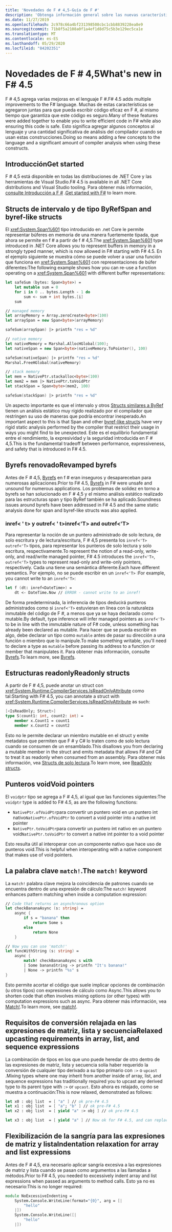 ```yaml
---
title: 'Novedades de F # 4,5-Guía de F #'
description: 'Obtenga información general sobre las nuevas características disponibles en F # 4,5.'
ms.date: 11/27/2019
ms.openlocfilehash: 2c978c66a4bf231398508cbc1cbb8839228ea8e9
ms.sourcegitcommit: 71b8f5a2108a0f1a4ef1d8d75c5b3e129ec5ca1e
ms.translationtype: MT
ms.contentlocale: es-ES
ms.lasthandoff: 05/29/2020
ms.locfileid: "84202351"
---
```

# <a name="whats-new-in-f-45"></a><span data-ttu-id="abbbf-103">Novedades de F # 4,5</span><span class="sxs-lookup"><span data-stu-id="abbbf-103">What's new in F# 4.5</span></span>

<span data-ttu-id="abbbf-104">F # 4,5 agrega varias mejoras en el lenguaje F #.</span><span class="sxs-lookup"><span data-stu-id="abbbf-104">F# 4.5 adds multiple improvements to the F# language.</span></span> <span data-ttu-id="abbbf-105">Muchas de estas características se agregaron juntas para que pueda escribir código eficaz en F #, al mismo tiempo que garantiza que este código es seguro.</span><span class="sxs-lookup"><span data-stu-id="abbbf-105">Many of these features were added together to enable you to write efficient code in F# while also ensuring this code is safe.</span></span> <span data-ttu-id="abbbf-106">Esto significa agregar algunos conceptos al lenguaje y una cantidad significativa de análisis del compilador cuando se usan estas construcciones.</span><span class="sxs-lookup"><span data-stu-id="abbbf-106">Doing so means adding a few concepts to the language and a significant amount of compiler analysis when using these constructs.</span></span>

## <a name="get-started"></a><span data-ttu-id="abbbf-107">Introducción</span><span class="sxs-lookup"><span data-stu-id="abbbf-107">Get started</span></span>

<span data-ttu-id="abbbf-108">F # 4,5 está disponible en todas las distribuciones de .NET Core y las herramientas de Visual Studio.</span><span class="sxs-lookup"><span data-stu-id="abbbf-108">F# 4.5 is available in all .NET Core distributions and Visual Studio tooling.</span></span> <span data-ttu-id="abbbf-109">Para obtener más información, [consulte Introducción a F #](../get-started/index.md) .</span><span class="sxs-lookup"><span data-stu-id="abbbf-109">[Get started with F#](../get-started/index.md) to learn more.</span></span>

## <a name="span-and-byref-like-structs"></a><span data-ttu-id="abbbf-110">Structs de intervalo y de tipo ByRef</span><span class="sxs-lookup"><span data-stu-id="abbbf-110">Span and byref-like structs</span></span>

<span data-ttu-id="abbbf-111">El <xref:System.Span%601> tipo introducido en .net Core le permite representar búferes en memoria de una manera fuertemente tipada, que ahora se permite en f # a partir de f # 4,5.</span><span class="sxs-lookup"><span data-stu-id="abbbf-111">The <xref:System.Span%601> type introduced in .NET Core allows you to represent buffers in memory in a strongly typed manner, which is now allowed in F# starting with F# 4.5.</span></span> <span data-ttu-id="abbbf-112">En el ejemplo siguiente se muestra cómo se puede volver a usar una función que funciona en <xref:System.Span%601> con representaciones de búfer diferentes:</span><span class="sxs-lookup"><span data-stu-id="abbbf-112">The following example shows how you can re-use a function operating on a <xref:System.Span%601> with different buffer representations:</span></span>

```fsharp
let safeSum (bytes: Span<byte>) =
    let mutable sum = 0
    for i in 0 .. bytes.Length - 1 do
        sum <- sum + int bytes.[i]
    sum

// managed memory
let arrayMemory = Array.zeroCreate<byte>(100)
let arraySpan = new Span<byte>(arrayMemory)

safeSum(arraySpan) |> printfn "res = %d"

// native memory
let nativeMemory = Marshal.AllocHGlobal(100);
let nativeSpan = new Span<byte>(nativeMemory.ToPointer(), 100)

safeSum(nativeSpan) |> printfn "res = %d"
Marshal.FreeHGlobal(nativeMemory)

// stack memory
let mem = NativePtr.stackalloc<byte>(100)
let mem2 = mem |> NativePtr.toVoidPtr
let stackSpan = Span<byte>(mem2, 100)

safeSum(stackSpan) |> printfn "res = %d"
```

<span data-ttu-id="abbbf-113">Un aspecto importante es que el intervalo y otros [Structs similares a ByRef](../language-reference/structures.md#byreflike-structs) tienen un análisis estático muy rígido realizado por el compilador que restringen su uso de maneras que podría encontrar inesperado.</span><span class="sxs-lookup"><span data-stu-id="abbbf-113">An important aspect to this is that Span and other [byref-like structs](../language-reference/structures.md#byreflike-structs) have very rigid static analysis performed by the compiler that restrict their usage in ways you might find to be unexpected.</span></span> <span data-ttu-id="abbbf-114">Este es el equilibrio fundamental entre el rendimiento, la expresividad y la seguridad introducida en F # 4,5.</span><span class="sxs-lookup"><span data-stu-id="abbbf-114">This is the fundamental tradeoff between performance, expressiveness, and safety that is introduced in F# 4.5.</span></span>

## <a name="revamped-byrefs"></a><span data-ttu-id="abbbf-115">Byrefs renovado</span><span class="sxs-lookup"><span data-stu-id="abbbf-115">Revamped byrefs</span></span>

<span data-ttu-id="abbbf-116">Antes de F # 4,5, [Byrefs](../language-reference/byrefs.md) en f # eran inseguros y desapareceban para numerosas aplicaciones.</span><span class="sxs-lookup"><span data-stu-id="abbbf-116">Prior to F# 4.5, [Byrefs](../language-reference/byrefs.md) in F# were unsafe and unsound for numerous applications.</span></span> <span data-ttu-id="abbbf-117">Los problemas de solidez en torno a byrefs se han solucionado en F # 4,5 y el mismo análisis estático realizado para las estructuras span y tipo ByRef también se ha aplicado.</span><span class="sxs-lookup"><span data-stu-id="abbbf-117">Soundness issues around byrefs have been addressed in F# 4.5 and the same static analysis done for span and byref-like structs was also applied.</span></span>

### <a name="inreft-and-outreft"></a><span data-ttu-id="abbbf-118">inref< ' t> y outref< ' t></span><span class="sxs-lookup"><span data-stu-id="abbbf-118">inref<'T> and outref<'T></span></span>

<span data-ttu-id="abbbf-119">Para representar la noción de un puntero administrado de solo lectura, de solo escritura y de lectura/escritura, F # 4,5 presenta los `inref<'T>` `outref<'T>` tipos, para representar los punteros de solo lectura y solo escritura, respectivamente.</span><span class="sxs-lookup"><span data-stu-id="abbbf-119">To represent the notion of a read-only, write-only, and read/write managed pointer, F# 4.5 introduces the `inref<'T>`, `outref<'T>` types to represent read-only and write-only pointers, respectively.</span></span> <span data-ttu-id="abbbf-120">Cada una tiene una semántica diferente.</span><span class="sxs-lookup"><span data-stu-id="abbbf-120">Each have different semantics.</span></span> <span data-ttu-id="abbbf-121">Por ejemplo, no se puede escribir en un `inref<'T>` :</span><span class="sxs-lookup"><span data-stu-id="abbbf-121">For example, you cannot write to an `inref<'T>`:</span></span>

```fsharp
let f (dt: inref<DateTime>) =
    dt <- DateTime.Now // ERROR - cannot write to an inref!
```

<span data-ttu-id="abbbf-122">De forma predeterminada, la inferencia de tipos deducirá punteros administrados como si `inref<'T>` estuvieran en línea con la naturaleza inmutable del código de F #, a menos que ya se haya declarado como mutable.</span><span class="sxs-lookup"><span data-stu-id="abbbf-122">By default, type inference will infer managed pointers as `inref<'T>` to be in line with the immutable nature of F# code, unless something has already been declared as mutable.</span></span> <span data-ttu-id="abbbf-123">Para hacer que se pueda escribir en algo, debe declarar un tipo como `mutable` antes de pasar su dirección a una función o miembro que lo manipule.</span><span class="sxs-lookup"><span data-stu-id="abbbf-123">To make something writable, you'll need to declare a type as `mutable` before passing its address to a function or member that manipulates it.</span></span> <span data-ttu-id="abbbf-124">Para obtener más información, consulte [Byrefs](../language-reference/byrefs.md).</span><span class="sxs-lookup"><span data-stu-id="abbbf-124">To learn more, see [Byrefs](../language-reference/byrefs.md).</span></span>

## <a name="readonly-structs"></a><span data-ttu-id="abbbf-125">Estructuras readonly</span><span class="sxs-lookup"><span data-stu-id="abbbf-125">Readonly structs</span></span>

<span data-ttu-id="abbbf-126">A partir de F # 4,5, puede anotar un struct con <xref:System.Runtime.CompilerServices.IsReadOnlyAttribute> como tal:</span><span class="sxs-lookup"><span data-stu-id="abbbf-126">Starting with F# 4.5, you can annotate a struct with <xref:System.Runtime.CompilerServices.IsReadOnlyAttribute> as such:</span></span>

```fsharp
[<IsReadOnly; Struct>]
type S(count1: int, count2: int) =
    member x.Count1 = count1
    member x.Count2 = count2
```

<span data-ttu-id="abbbf-127">Esto no le permite declarar un miembro mutable en el struct y emite metadatos que permiten que F # y C# lo traten como de solo lectura cuando se consumen de un ensamblado.</span><span class="sxs-lookup"><span data-stu-id="abbbf-127">This disallows you from declaring a mutable member in the struct and emits metadata that allows F# and C# to treat it as readonly when consumed from an assembly.</span></span> <span data-ttu-id="abbbf-128">Para obtener más información, vea [Structs de solo lectura](../language-reference/structures.md#readonly-structs).</span><span class="sxs-lookup"><span data-stu-id="abbbf-128">To learn more, see [ReadOnly structs](../language-reference/structures.md#readonly-structs).</span></span>

## <a name="void-pointers"></a><span data-ttu-id="abbbf-129">Punteros void</span><span class="sxs-lookup"><span data-stu-id="abbbf-129">Void pointers</span></span>

<span data-ttu-id="abbbf-130">El `voidptr` tipo se agrega a F # 4,5, al igual que las funciones siguientes:</span><span class="sxs-lookup"><span data-stu-id="abbbf-130">The `voidptr` type is added to F# 4.5, as are the following functions:</span></span>

* <span data-ttu-id="abbbf-131">`NativePtr.ofVoidPtr`para convertir un puntero void en un puntero int nativo</span><span class="sxs-lookup"><span data-stu-id="abbbf-131">`NativePtr.ofVoidPtr` to convert a void pointer into a native int pointer</span></span>
* <span data-ttu-id="abbbf-132">`NativePtr.toVoidPtr`para convertir un puntero int nativo en un puntero void</span><span class="sxs-lookup"><span data-stu-id="abbbf-132">`NativePtr.toVoidPtr` to convert a native int pointer to a void pointer</span></span>

<span data-ttu-id="abbbf-133">Esto resulta útil al interoperar con un componente nativo que hace uso de punteros void.</span><span class="sxs-lookup"><span data-stu-id="abbbf-133">This is helpful when interoperating with a native component that makes use of void pointers.</span></span>

## <a name="the-match-keyword"></a><span data-ttu-id="abbbf-134">La palabra clave `match!`.</span><span class="sxs-lookup"><span data-stu-id="abbbf-134">The `match!` keyword</span></span>

<span data-ttu-id="abbbf-135">La `match!` palabra clave mejora la coincidencia de patrones cuando se encuentra dentro de una expresión de cálculo:</span><span class="sxs-lookup"><span data-stu-id="abbbf-135">The `match!` keyword enhances pattern matching when inside a computation expression:</span></span>

```fsharp
// Code that returns an asynchronous option
let checkBananaAsync (s: string) =
    async {
        if s = "banana" then
            return Some s
        else
            return None
    }

// Now you can use 'match!'
let funcWithString (s: string) =
    async {
        match! checkBananaAsync s with
        | Some bananaString -> printfn "It's banana!"
        | None -> printfn "%s" s
}
```

<span data-ttu-id="abbbf-136">Esto permite acortar el código que suele implicar opciones de combinación (u otros tipos) con expresiones de cálculo como Async.</span><span class="sxs-lookup"><span data-stu-id="abbbf-136">This allows you to shorten code that often involves mixing options (or other types) with computation expressions such as async.</span></span> <span data-ttu-id="abbbf-137">Para obtener más información, vea [Match!](../language-reference/computation-expressions.md#match).</span><span class="sxs-lookup"><span data-stu-id="abbbf-137">To learn more, see [match!](../language-reference/computation-expressions.md#match).</span></span>

## <a name="relaxed-upcasting-requirements-in-array-list-and-sequence-expressions"></a><span data-ttu-id="abbbf-138">Requisitos de conversión relajada en las expresiones de matriz, lista y secuencia</span><span class="sxs-lookup"><span data-stu-id="abbbf-138">Relaxed upcasting requirements in array, list, and sequence expressions</span></span>

<span data-ttu-id="abbbf-139">La combinación de tipos en los que uno puede heredar de otro dentro de las expresiones de matriz, lista y secuencia solía haber requerido la conversión de cualquier tipo derivado a su tipo primario con `:>` o `upcast` .</span><span class="sxs-lookup"><span data-stu-id="abbbf-139">Mixing types where one may inherit from another inside of array, list, and sequence expressions has traditionally required you to upcast any derived type to its parent type with `:>` or `upcast`.</span></span> <span data-ttu-id="abbbf-140">Esto ahora es relajado, como se muestra a continuación:</span><span class="sxs-lookup"><span data-stu-id="abbbf-140">This is now relaxed, demonstrated as follows:</span></span>

```fsharp
let x0 : obj list  = [ "a" ] // ok pre-F# 4.5
let x1 : obj list  = [ "a"; "b" ] // ok pre-F# 4.5
let x2 : obj list  = [ yield "a" :> obj ] // ok pre-F# 4.5

let x3 : obj list  = [ yield "a" ] // Now ok for F# 4.5, and can replace x2
```

## <a name="indentation-relaxation-for-array-and-list-expressions"></a><span data-ttu-id="abbbf-141">Flexibilización de la sangría para las expresiones de matriz y lista</span><span class="sxs-lookup"><span data-stu-id="abbbf-141">Indentation relaxation for array and list expressions</span></span>

<span data-ttu-id="abbbf-142">Antes de F # 4,5, era necesario aplicar sangría excesiva a las expresiones de matriz y lista cuando se pasan como argumentos a las llamadas a métodos.</span><span class="sxs-lookup"><span data-stu-id="abbbf-142">Prior to F# 4.5, you needed to excessively indent array and list expressions when passed as arguments to method calls.</span></span> <span data-ttu-id="abbbf-143">Esto ya no es necesario:</span><span class="sxs-lookup"><span data-stu-id="abbbf-143">This is no longer required:</span></span>

```fsharp
module NoExcessiveIndenting =
    System.Console.WriteLine(format="{0}", arg = [|
        "hello"
    |])
    System.Console.WriteLine([|
        "hello"
    |])
```
